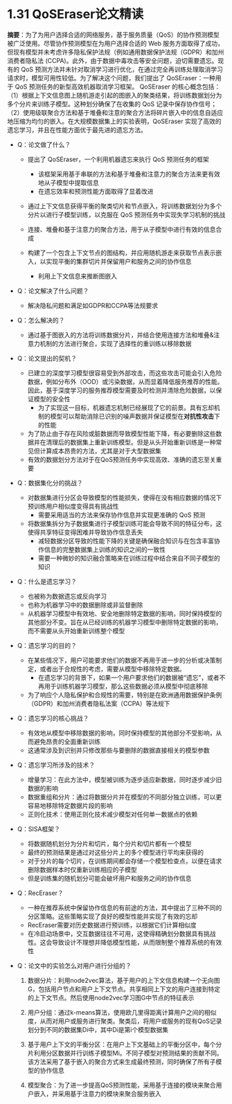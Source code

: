 # 1.31 QoSEraser论文精读

**摘要**：为了为用户选择合适的网络服务，基于服务质量（QoS）的协作预测模型被广泛使用。尽管协作预测模型在为用户选择合适的 Web 服务方面取得了成功，但现有模型并未考虑许多隐私保护法规（例如通用数据保护法规（GDPR）和加州消费者隐私法 (CCPA)。此外，由于数据中毒攻击等安全问题，迫切需要遗忘。现有的 QoS 预测方法并未针对取消学习进行优化，在通过完全再训练处理取消学习请求时，模型可用性较低。为了解决这个问题，我们提出了 QoSEraser：一种用于 QoS 预测任务的新型高效机器取消学习框架。 QoSEraser 的核心概念包括：（1）根据上下文信息图上随机游走引起的图嵌入的聚类结果，将训练数据划分为多个分片来训练子模型。这种划分确保了在收集的 QoS 记录中保存协作信号；（2）使用级联聚合方法和基于堆叠和注意的聚合方法将碎片嵌入中的信息自适应地压缩为均匀的嵌入。在大规模数据集上的实验表明，QoSEraser 实现了高效的遗忘学习，并且在性能方面优于最先进的遗忘方法。

- Q：论文做了什么？

  - 提出了 QoSEraser，一个利用机器遗忘来执行 QoS 预测任务的框架
    - 该框架采用基于串联的方法和基于堆叠和注意力的聚合方法来更有效地从子模型中提取信息
    - 在遗忘效率和预测性能方面取得了显着改进
  - 通过上下文信息获得平衡的聚类切片和节点嵌入，将训练数据划分为多个分片以进行子模型训练，以克服在 QoS 预测任务中实现失学习机制的挑战
  - 连接、堆叠和基于注意力的聚合方法，用于从子模型中进行有效的信息合成

  - 构建了一个包含上下文节点的图结构，并应用随机游走来获取节点表示嵌入，以实现平衡的集群切片并保留用户和服务之间的协作信息
    - 利用上下文信息来推断图嵌入

- Q：论文解决了什么问题？

  - 解决隐私问题和满足如GDPR和CCPA等法规要求

- Q：怎么解决的？

  - 通过基于图嵌入的方法将训练数据分片，并结合使用连接方法和堆叠&注意力机制的方法进行聚合，实现了选择性的重训练以移除数据

- Q：论文提出的契机？

  - 已建立的深度学习模型很容易受到外部攻击，而这些攻击可能会引入危险数据，例如分布外（OOD）或污染数据，从而显着降低服务推荐的性能。因此，基于深度学习的服务推荐模型需要及时检测并清除危险数据，以保证模型的安全性
    - 为了实现这一目标，机器遗忘机制已经展现了它的前景。具有忘却机制的模型可以帮助消除已识别的噪声数据并保证模型在**对抗性攻击**下的性能
  - 为了防止由于存在风险或脏数据而导致模型性能下降，有必要删除这些数据并在清理后的数据集上重新训练模型。但是从头开始重新训练是一种常见但计算成本昂贵的方法，尤其是对于大型数据集
  - 有效的数据划分方法对于在QoS预测任务中实现高效、准确的遗忘至关重要

- Q：数据集化分的挑战？

  - 对数据集进行分区会导致模型的性能损失，使得在没有相应数据的情况下预训练用户相似度变得具有挑战性
    - 需要采用适当的方法来保存协作信息并实现更准确的 QoS 预测
  - 将数据集拆分为子数据集进行子模型训练可能会导致不同的特征分布，这使得共享特征变得困难并导致协作信息丢失
    - 减轻数据分区导致的性能下降的关键是确保融合知识与在包含丰富协作信息的完整数据集上训练的知识之间的一致性
    - 需要一种微妙的知识融合策略来在训练过程中结合来自不同子模型的知识

- Q：什么是遗忘学习？

  - 也被称为数据遗忘或反向学习
  - 也称为机器学习中的数据删除或非监督删除
  - 从机器学习模型中有效地、安全地删除特定数据的影响，同时保持模型的其他部分不变。旨在从已经训练的机器学习模型中删除特定数据的影响，而不需要从头开始重新训练整个模型

- Q：遗忘学习的目的？

  - 在某些情况下，用户可能要求他们的数据不再用于进一步的分析或决策制定，或者出于合规性的考虑，需要从模型中移除特定数据。
    - 在遗忘学习的背景下，如果一个用户要求他们的数据被“遗忘”，或者不再用于训练机器学习模型，那么这些数据必须从模型中彻底移除
  - 为了响应个人隐私保护和合规性的需要，特别是在欧洲通用数据保护条例（GDPR）和加州消费者隐私法案（CCPA）等法规下

- Q：遗忘学习的核心挑战？

  - 有效地从模型中移除数据的影响，同时保持模型的其他部分不受影响，从而避免昂贵的全面重新训练
  - 这通常涉及到识别并只修改那些与要删除的数据直接相关的模型参数

- Q：遗忘学习所涉及的技术？

  - 增量学习：在此方法中，模型被训练为逐步适应新数据，同时逐步减少旧数据的影响
  - 数据重组和分片：通过将数据分片并在模型的不同部分独立训练，可以更容易地移除特定数据片段的影响
  - 正则化技术：使用正则化技术减少模型对任何单一数据点的依赖

- Q：SISA框架？

  - 将数据随机划分为分片和切片，每个分片和切片都有一个模型
  - 最终的预测结果是通过对这些分片上的多个模型进行平均来获得的
  - 对于分片的每个切片，在训练期间都会存储一个模型检查点，以便在请求删除数据样本时仅重新训练相应的子模型
  - 但是训练集的随机划分可能会破坏用户和服务之间的协作信息

- Q：RecEraser？

  - 一种在推荐系统中保留协作信息的有前途的方法，其中提出了三种不同的分区策略。这些策略实现了良好的模型性能并实现了有效的忘却
  - RecEraser需要对历史数据进行预训练，以根据它们计算相似度
  - 在冷启动场景中，交互数据往往不可用，这使得精确划分数据具有挑战性。这会导致设计不理想并降低模型性能，从而限制整个推荐系统的有效性

- Q：论文中的实验怎么对用户进行分组的？
  1. 数据分片：利用node2vec算法，基于用户的上下文信息构建一个无向图G，包括用户节点和用户上下文节点。共享相同上下文的用户连接到特定的上下文节点。然后使用node2vec学习图G中节点的特征表示

  2. 用户分组：通过k-means算法，使用欧几里得距离计算用户之间的相似度，从而对用户或服务进行聚类。聚类后，将用户或服务的现有QoS记录划分到不同的数据集Di中，其中Di是第i个模型数据集

  3. 基于用户上下文的平衡分区：在用户上下文基础上的平衡分区中，每个分片利用分区数据并行训练子模型Mi。不同子模型对预测结果的贡献不同。该方法采用了基于嵌入的聚合方式来生成最终预测，同时确保了所有子模型的协作信息

  4. 模型聚合：为了进一步提高QoS预测性能，采用基于连接的模块来聚合用户嵌入，并采用基于注意力的模块来聚合服务嵌入